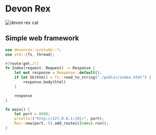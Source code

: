 # Devon Rex

![devon rex cat](https://media.gettyimages.com/id/1222069589/es/foto/obedient-devon-rex-cat-sentado-en-la-caja-de-la-camada-en-la-sala-de-estar-foto-de-archivo.jpg?s=612x612&w=0&k=20&c=7ny3nJAThHNvpythuOafHPb2-dfSAZiTBR021m_8X_k=)

## Simple web framework

```RUST
use devonrex::prelude::*;
use std::{fs, thread};

#[route(get,/)]
fn Index(request: Request) -> Response {
    let mut response = Response::default();
    if let Ok(html) = fs::read_to_string("./public/index.html") {
        response.body(html)
    }

    response
}

fn main() {
    let port = 8080;
    println!("http://127.0.0.1:{0}/", port);
    Rex::new(port, 5).add_routes(Index).run();
}
```

